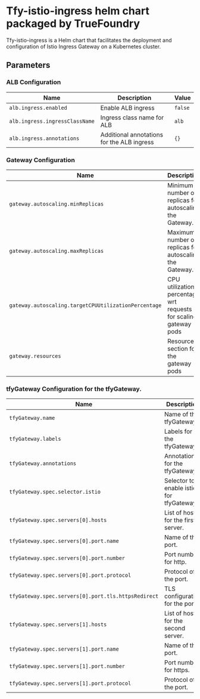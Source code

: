 # Tfy-istio-ingress helm chart packaged by TrueFoundry
Tfy-istio-ingress is a Helm chart that facilitates the deployment and configuration of Istio Ingress Gateway on a Kubernetes cluster.

## Parameters

### ALB Configuration

| Name                           | Description                                | Value   |
| ------------------------------ | ------------------------------------------ | ------- |
| `alb.ingress.enabled`          | Enable ALB ingress                         | `false` |
| `alb.ingress.ingressClassName` | Ingress class name for ALB                 | `alb`   |
| `alb.ingress.annotations`      | Additional annotations for the ALB ingress | `{}`    |

### Gateway Configuration

| Name                                                 | Description                                                      | Value |
| ---------------------------------------------------- | ---------------------------------------------------------------- | ----- |
| `gateway.autoscaling.minReplicas`                    | Minimum number of replicas for autoscaling the Gateway.          | `3`   |
| `gateway.autoscaling.maxReplicas`                    | Maximum number of replicas for autoscaling the Gateway.          | `100` |
| `gateway.autoscaling.targetCPUUtilizationPercentage` | CPU utilization percentage wrt requests for scaling gateway pods | `70`  |
| `gateway.resources`                                  | Resource section for the gateway pods                            | `{}`  |

### tfyGateway Configuration for the tfyGateway.

| Name                                                | Description                             | Value                 |
| --------------------------------------------------- | --------------------------------------- | --------------------- |
| `tfyGateway.name`                                   | Name of the tfyGateway.                 | `""`                  |
| `tfyGateway.labels`                                 | Labels for the tfyGateway.              | `{}`                  |
| `tfyGateway.annotations`                            | Annotations for the tfyGateway.         | `{}`                  |
| `tfyGateway.spec.selector.istio`                    | Selector to enable istio for tfyGateway | `{{ .Release.Name }}` |
| `tfyGateway.spec.servers[0].hosts`                  | List of hosts for the first server.     | `[]`                  |
| `tfyGateway.spec.servers[0].port.name`              | Name of the port.                       | `http-tfy-wildcard`   |
| `tfyGateway.spec.servers[0].port.number`            | Port number for http.                   | `80`                  |
| `tfyGateway.spec.servers[0].port.protocol`          | Protocol of the port.                   | `HTTP`                |
| `tfyGateway.spec.servers[0].port.tls.httpsRedirect` | TLS configuration for the port.         | `true`                |
| `tfyGateway.spec.servers[1].hosts`                  | List of hosts for the second server.    | `[]`                  |
| `tfyGateway.spec.servers[1].port.name`              | Name of the port.                       | `https-tfy-wildcard`  |
| `tfyGateway.spec.servers[1].port.number`            | Port number for https.                  | `443`                 |
| `tfyGateway.spec.servers[1].port.protocol`          | Protocol of the port.                   | `HTTPS`               |
